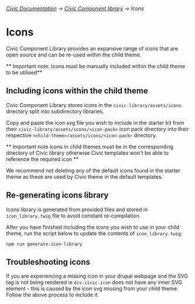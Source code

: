 _[Civic Documentation](../../README.md) &#8594; [Civic Component library](introduction.md) &#8594; Icons_
# Icons

Civic Component Library provides an expansive range of icons that are open source and can be re-used within
the child theme.

** Important note: Icons must be manually included within the child theme to be utilised**

## Including icons within the child theme

Civic Component Library stores icons in the `civic-library/assets/icons` directory split into subdirectory libraries.

Copy and paste the icon svg file you wish to include in the starter kit from their `civic-library/assets/icons/<icon-pack>` icon
pack directory into their respective `<child-theme>/assets/icons/<icon-pack>` directory.

** Important note icons in child themes must be in the corresponding <icon-pack> directory of Civic library otherwise
Civic templates won't be able to reference the required icon **

We recommend not deleting any of the default icons found in the starter theme as these are used by Civic theme
in the default templates.

## Re-generating icons library

Icons library is generated from provided files and stored in `icon_library.twig`
file to avoid constant re-compilation.

After you have finished including the icons you wish to use in your child theme, run the script below to update
the contents of `icon_library.twig`:

    npm run generate-icon-library

## Troubleshooting icons

If you are experiencing a missing icon in your drupal webpage and the SVG tag is not being rendered ie `div.civic-icon`
does not have any inner SVG element - this is caused by the icon svg missing from your child theme. Follow the above
process to include it.
